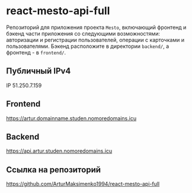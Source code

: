 # react-mesto-api-full
Репозиторий для приложения проекта `Mesto`, включающий фронтенд и бэкенд части приложения со следующими возможностями: 
авторизации и регистрации пользователей, операции с карточками и пользователями. Бэкенд расположите в директории `backend/`, а фронтенд - в `frontend/`. 

## Публичный IPv4
IP 51.250.7.159

## Frontend 
https://artur.domainname.studen.nomoredomains.icu

## Backend 
https://api.artur.studen.nomoredomains.icu

## Ссылка на репозиторий 
https://github.com/ArturMaksimenko1994/react-mesto-api-full